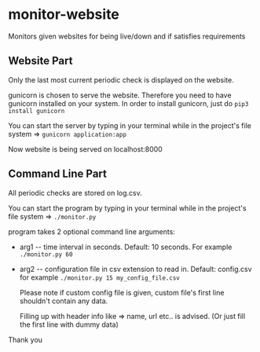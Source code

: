 # monitor-website
Monitors given websites for being live/down and if satisfies requirements


## Website Part
Only the last most current periodic check is displayed on the website.


gunicorn is chosen to serve the website. Therefore you need to have gunicorn installed on your system.
In order to install gunicorn, just do `pip3 install gunicorn`


You can start the server by typing in your terminal while in the project's file system => `gunicorn application:app`


Now website is being served on localhost:8000

## Command Line Part
All periodic checks are stored on log.csv.


You can start the program by typing in your terminal while in the project's file system => `./monitor.py`


program takes 2 optional command line arguments:


* arg1 -- time interval in seconds. Default: 10 seconds. For example `./monitor.py 60`
* arg2 -- configuration file in csv extension to read in. Default: config.csv for example `./monitor.py 15 my_config_file.csv`

  Please note if custom config file is given, custom file's first line shouldn't contain any data. 
  
  
  Filling up with header info like => name, url etc.. is advised.
  (Or just fill the first line with dummy data)
  

Thank you